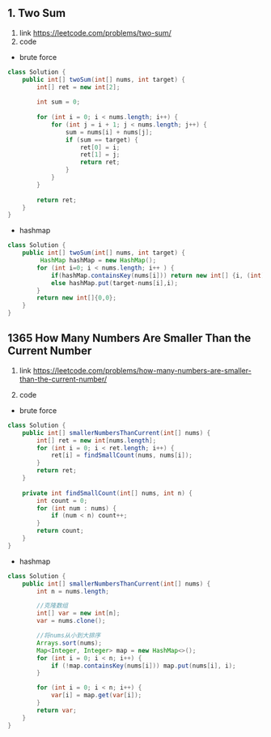 ## 1. Two Sum
1. link
https://leetcode.com/problems/two-sum/
2. code
- brute force
```java
class Solution {
    public int[] twoSum(int[] nums, int target) {
        int[] ret = new int[2];
        
        int sum = 0;
        
        for (int i = 0; i < nums.length; i++) {
            for (int j = i + 1; j < nums.length; j++) {
                sum = nums[i] + nums[j];
                if (sum == target) {
                    ret[0] = i;
                    ret[1] = j;
                    return ret;
                }
            }
        }
        
        return ret;
    }
}
```

- hashmap
```java
class Solution {
    public int[] twoSum(int[] nums, int target) {
         HashMap hashMap = new HashMap();
        for (int i=0; i < nums.length; i++ ) {
            if(hashMap.containsKey(nums[i])) return new int[] {i, (int) hashMap.get(nums[i])};
            else hashMap.put(target-nums[i],i);
        }
        return new int[]{0,0};
    }
}
```

## 1365 How Many Numbers Are Smaller Than the Current Number
1. link
https://leetcode.com/problems/how-many-numbers-are-smaller-than-the-current-number/

2. code
- brute force
```java
class Solution {
    public int[] smallerNumbersThanCurrent(int[] nums) {
        int[] ret = new int[nums.length];
        for (int i = 0; i < ret.length; i++) {
            ret[i] = findSmallCount(nums, nums[i]);
        }
        return ret;
    }
    
    private int findSmallCount(int[] nums, int n) {
        int count = 0;
        for (int num : nums) {
            if (num < n) count++;
        }
        return count;
    }
}
```

- hashmap
```java
class Solution {
    public int[] smallerNumbersThanCurrent(int[] nums) {
        int n = nums.length;

        //克隆数组
        int[] var = new int[n];
        var = nums.clone();

        //将nums从小到大排序
        Arrays.sort(nums);
        Map<Integer, Integer> map = new HashMap<>();
        for (int i = 0; i < n; i++) {
            if (!map.containsKey(nums[i])) map.put(nums[i], i);
        }

        for (int i = 0; i < n; i++) {
            var[i] = map.get(var[i]);
        }
        return var;
    }
}
```

